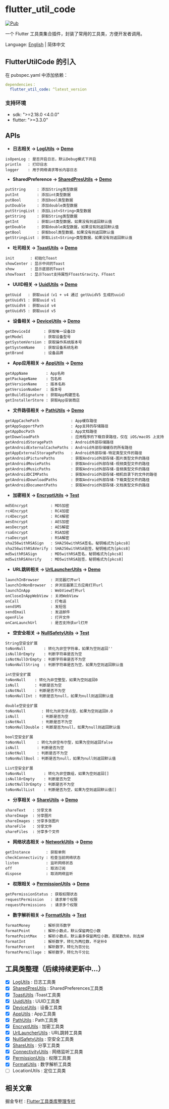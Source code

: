 # flutter_util_code

[![Pub](https://img.shields.io/pub/v/flutter_util_code.svg)](https://pub.dev/packages/flutter_util_code)

一个 Flutter 工具类集合插件，封装了常用的工具类，方便开发者调用。

Language: [English](README.md) | 简体中文

## FlutterUtilCode 的引入

在 pubspec.yaml 中添加依赖：

~~~yaml
dependencies：
  flutter_util_code: ^latest_version
~~~

### 支持环境
- sdk: ">=2.18.0 <4.0.0"
- flutter: ">=3.3.0"

## APIs

- **日志相关 ->  [LogUtils](https://github.com/Fitem/flutter_util_code/blob/master/lib/log_utils.dart) -> [Demo](https://github.com/Fitem/flutter_util_code/blob/master/example/lib/function/log_page.dart)**

~~~
isOpenLog : 是否开启日志，默认Debug模式下开启
println   : 打印日志
logger    : 用于网络请求等长内容日志
~~~

- **SharedPreference -> [SharedPresUtils](https://github.com/Fitem/flutter_util_code/blob/master/lib/shared_preference_utils.dart) -> [Demo](https://github.com/Fitem/flutter_util_code/blob/master/example/lib/function/shared_prefs/shared_prefs_page.dart)**

~~~
putString     : 添加String类型数据
putInt        : 添加int类型数据
putBool       : 添加bool类型数据
putDouble     : 添加double类型数据
putStringList :	添加List<String>类型数据
getString     : 获取String类型数据
getInt        : 获取int类型数据，如果没有则返回默认值
getDouble     : 获取double类型数据，如果没有则返回默认值
getBool       : 获取bool类型数据，如果没有则返回默认值
getStringList : 获取List<String>类型数据，如果没有则返回默认值
~~~

- **吐司相关 -> [ToastUtils](https://github.com/Fitem/flutter_util_code/blob/master/lib/toast_utils.dart) -> [Demo](https://github.com/Fitem/flutter_util_code/blob/master/example/lib/function/toast_page.dart)**

~~~
init       : 初始化Toast
showCenter : 显示中间的Toast
show       : 显示底部的Toast
showToast  : 显示Toast支持属性FToastGravity、FToast
~~~

- **UUID相关 -> [UuidUtils](https://github.com/Fitem/flutter_util_code/blob/master/lib/uuid_utils.dart) -> [Demo](https://github.com/Fitem/flutter_util_code/blob/master/example/lib/function/uuid_page.dart)**

~~~
getUuid   : 获取uuid（v1 + v4 通过 getUuidV5 生成的uuid）
getUuidV1 : 获取uuid v1
getUuidV4 : 获取uuid v4
getUuidV5 : 获取uuid v5
~~~

- **设备相关 -> [DeviceUtils](https://github.com/Fitem/flutter_util_code/blob/master/lib/device_utils.dart) -> [Demo](https://github.com/Fitem/flutter_util_code/blob/master/example/lib/function/device_page.dart)**

~~~
getDeviceId      : 获取唯一设备ID
getModel         : 获取设备型号
getSystemVersion : 获取操作系统版本号
getSystemName    : 获取设备系统名称
getBrand         : 设备品牌
~~~

- **App应用相关 -> [AppUtils](https://github.com/Fitem/flutter_util_code/blob/master/lib/app_utils.dart) -> [Demo](https://github.com/Fitem/flutter_util_code/blob/master/example/lib/function/app_page.dart)**

~~~
getAppName        : App名称
getPackageName    : 包名称
getVersionName    : 版本名称
getVersionNumber  : 版本号
getBuildSignature : 获取App构建签名
getInstallerStore : 获取App安装商店
~~~

- **文件路径相关 -> [PathUtils](https://github.com/Fitem/flutter_util_code/blob/master/lib/path_utils.dart) -> [Demo](https://github.com/Fitem/flutter_util_code/blob/master/example/lib/function/path_page.dart)**

~~~
getAppCachePath              : App缓存路径
getAppSupportPath            : App支持的存储路径
getAppDocPath                : App文档路径
getDownloadPath              : 应用程序的下载目录路径，仅在 iOS/macOS 上支持
getAndroidStoragePath        : Android外部存储路径
getAndroidExternalCachePaths : Android外部存储缓存的所有路径
getAppExternalStoragePaths   : Android外部存储-特定类型文件的路径
getAndroidPicturePaths       : 获取Android外部存储-图片类型文件的路径
getAndroidMoviePaths         : 获取Android外部存储-视频类型文件的路径
getAndroidMusicPaths         : 获取Android外部存储-音频类型文件的路径
getAndroidDCIMPaths          : 获取Android外部存储-相机目录下的文件的路径
getAndroidDownloadPaths      : 获取Android外部存储-下载类型文件的路径
getAndroidDocumentPaths      : 获取Android外部存储-文档类型文件的路径
~~~

- **加密相关 -> [EncryptUtils](https://github.com/Fitem/flutter_util_code/blob/master/lib/encrypt_utils.dart) -> [Test](https://github.com/Fitem/flutter_util_code/blob/master/test/encrypt_test.dart)**

~~~
md5Encrypt          : MD5加密
rc4Encrypt          : RC4加密
rc4Decrypt          : RC4解密
aesEncrypt          : AES加密
aesDecrypt          : AES解密
rsaEncrypt          : RSA加密
rsaDecrypt          : RSA解密
sha256withRSASign   : SHA256withRSA签名，秘钥格式为[pkcs8]
sha256withRSAVerify : SHA256withRSA验签，秘钥格式为[pkcs8]
md5withRSASign      : MD5withRSA签名，秘钥格式为[pkcs8]
md5withRSAVerify    : MD5withRSA验签，秘钥格式为[pkcs8]
~~~

- **URL跳转相关 -> [UrlLauncherUtils](https://github.com/Fitem/flutter_util_code/blob/master/lib/url_launcher_utils.dart) -> [Demo](https://github.com/Fitem/flutter_util_code/blob/master/example/lib/function/url_launcher_page.dart)**

~~~
launchInBrowser     : 浏览器打开url
launchInNonBrowser  : 非浏览器第三方应用打开url
launchInApp         : WebView打开url
onCloseInAppWebView : 关闭WebView
onCall              : 打电话
sendSMS             : 发短信
sendEmail           : 发送邮件
openFile            : 打开文件
onCanLaunchUrl      : 是否支持该url打开
~~~

- **空安全相关 -> [NullSafetyUtils](https://github.com/Fitem/flutter_util_code/blob/master/lib/null_safety_utils.dart) -> [Test](https://github.com/Fitem/flutter_util_code/blob/master/test/null_safety_test.dart)**

~~~
String空安全扩展
toNonNull        : 转化为非空字符串，如果为空则返回''
isNullOrEmpty    : 判断字符串是否为空
isNotNullOrEmpty : 判断字符串是否不为空
toNonNullString  : 判断字符串是否为空，如果为空则返回默认值
~~~

~~~
int空安全扩展
toNonNull    : 转化为非空整型，如果为空则返回0
isNull       : 判断是否为空
isNotNull    : 判断是否不为空
toNonNullInt : 判断是否为null，如果为null则返回默认值
~~~

~~~
double空安全扩展
toNonNull       : 转化为非空浮点型，如果为空则返回0.0
isNull          : 判断是否为空
isNotNull       : 判断是否不为空
toNonNullDouble : 判断是否为null，如果为null则返回默认值
~~~

~~~
bool空安全扩展
toNonNull     : 转化为非空布尔型，如果为空则返回false
isNull        : 判断是否为空
isNotNull     : 判断是否不为空
toNonNullBool : 判断是否为null，如果为null则返回默认值
~~~

~~~
List空安全扩展
toNonNull        : 转化为非空数组，如果为空则返回[]
isNullOrEmpty    : 判断是否为空
isNotNullOrEmpty : 判断是否不为空
toNonNullList    : 判断是否为空，如果为空则返回默认值[]
~~~

- **分享相关 -> [ShareUtils](https://github.com/Fitem/flutter_util_code/blob/master/lib/share_utils.dart) -> [Demo](https://github.com/Fitem/flutter_util_code/blob/master/example/lib/function/share_page.dart)**

~~~
shareText   : 分享文本
shareImage  : 分享图片
shareImages : 分享多张图片
shareFile   : 分享文件
shareFiles  : 分享多个文件
~~~

- **网络状态相关 -> [NetworkUtils](https://github.com/Fitem/flutter_util_code/blob/master/lib/connectivity_utils.dart) -> [Demo](https://github.com/Fitem/flutter_util_code/blob/master/example/lib/function/connectivity_page.dart)**

~~~
getInstance       : 获取单例
checkConnectivity : 检查当前网络状态
listen            : 监听网络状态
off               : 取消订阅
dispose           : 取消网络监听
~~~

- **权限相关 -> [PermissionUtils](https://github.com/Fitem/flutter_util_code/blob/master/lib/permission_utils.dart) -> [Demo](https://github.com/Fitem/flutter_util_code/blob/master/example/lib/function/permission_page.dart)**

~~~
getPermissionStatus : 获取权限状态
requestPermission   : 请求单个权限
requestPermissions  : 请求多个权限
~~~
- **数字解析相关 -> [FormatUtils](https://github.com/Fitem/flutter_util_code/blob/master/lib/format_utils.dart) -> [Test](https://github.com/Fitem/flutter_util_code/blob/master/test/format_test.dart)**

~~~
formatMoney      : 解析货币数字
formatPoint      : 解析小数点，默认保留两位小数
formatPointMax   : 解析小数点，默认最多保留两位小数，若尾数为0，则去掉
formatInt        : 解析数字，转化为两位数，不足补0
formatPercent    : 解析数字，转化为百分比
formatPermillage : 解析数字，转化为千分比
~~~

## 工具类整理（后续持续更新中...）

- [x] [LogUtils](https://github.com/Fitem/flutter_util_code/blob/master/lib/log_utils.dart)  : 日志工具类
- [x] [SharedPresUtils](https://github.com/Fitem/flutter_util_code/blob/master/lib/shared_preference_utils.dart) : SharedPreferences工具类
- [x] [ToastUtils](https://github.com/Fitem/flutter_util_code/blob/master/lib/toast_utils.dart) :Toast工具类
- [x] [UuidUtils](https://github.com/Fitem/flutter_util_code/blob/master/lib/uuid_utils.dart) : UUID工具类
- [x] [DeviceUtils](https://github.com/Fitem/flutter_util_code/blob/master/lib/device_utils.dart) : 设备工具类
- [x] [AppUtils](https://github.com/Fitem/flutter_util_code/blob/master/lib/app_utils.dart) : App工具类
- [x] [PathUtils](https://github.com/Fitem/flutter_util_code/blob/master/lib/path_utils.dart) : Path工具类
- [x] [EncryptUtils](https://github.com/Fitem/flutter_util_code/blob/master/lib/encrypt_utils.dart) : 加密工具类
- [x] [UrlLauncherUtils](https://github.com/Fitem/flutter_util_code/blob/master/lib/url_launcher_utils.dart) : URL跳转工具类
- [x] [NullSafetyUtils](https://github.com/Fitem/flutter_util_code/blob/master/lib/null_safety_utils.dart) : 空安全工具类
- [x] [ShareUtils](https://github.com/Fitem/flutter_util_code/blob/master/lib/share_utils.dart) : 分享工具类
- [x] [ConnectivityUtils](https://github.com/Fitem/flutter_util_code/blob/master/lib/connectivity_utils.dart) : 网络监听工具类
- [x] [PermissionUtils](https://github.com/Fitem/flutter_util_code/blob/master/lib/permission_utils.dart) : 权限工具类
- [x] [FormatUtils](https://github.com/Fitem/flutter_util_code/blob/master/lib/format_utils.dart)  : 数字解析工具类
- [ ] LocationUtils : 定位工具类

## 相关文章

掘金专栏 : [Flutter工具类库整理专栏](https://juejin.cn/column/7239585610863296571)

